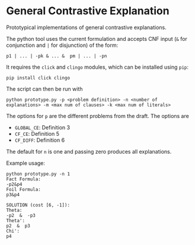 # General Contrastive Explanation

Prototypical implementations of general contrastive explanations.

The python tool uses the current formulation and accepts CNF input (`&` for conjunction and `|` for disjunction) of the form:
```
p1 | ... | -pk & ... &  pm | ... | -pn
```

It requires the `click` and `clingo` modules, which can be installed using `pip`:
```
pip install click clingo
```

The script can then be run with
```
python prototype.py -p <problem definition> -n <number of explanations> -m <max num of clauses> -k <max num of literals>
```
The options for `p` are the different problems from the draft. The options are
* `GLOBAL_CE`: Definition 3
* `CF_CE`: Definition 5
* `CF_DIFF`: Definition 6

The default for `n` is one and passing zero produces all explanations.

Example usage:
```
python prototype.py -n 1                                                                                        
Fact Formula:
-p2&p4
Foil Formula:
p3&p4

SOLUTION (cost [6, -1]):
Theta:
-p2  &  -p3
Theta':
p2  &  p3
Chi':
p4
```


